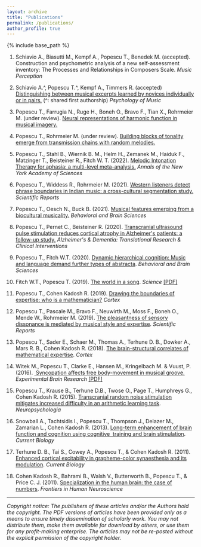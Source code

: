 ```yaml
---
layout: archive
title: "Publications"
permalink: /publications/
author_profile: true
---
```


{% include base_path %}

1.	Schiavio A., Biasutti M., Kempf A., Popescu T., Benedek M. (accepted). Construction and psychometric analysis of a new self-assessment inventory: The Processes and Relationships in Composers Scale. *Music Perception*

2. Schiavio A.^, Popescu T.^, Kempf A., Timmers R. (accepted) [Distinguishing between musical excerpts learned by novices individually or in pairs.](https://psyarxiv.com/f46m7) (^: shared first authorship) *Psychology of Music*

3. Popescu T., Farrugia N., Ruge H., Boneh O., Bravo F., Tian X., Rohrmeier M. (under review). [Neural representations of harmonic function in musical imagery.](https://psyarxiv.com/ry79k)

4. Popescu T., Rohrmeier M. (under review). [Building blocks of tonality emerge from transmission chains with random melodies.](https://psyarxiv.com/vg9fz)

5. Popescu T., Stahl B., Wiernik B. M., Helm H., Zemanek M., Haiduk F., Matzinger T., Beisteiner R., Fitch W. T. (2022). [Melodic Intonation Therapy for aphasia: a multi-level meta-analysis.](https://nyaspubs.onlinelibrary.wiley.com/doi/10.1111/nyas.14848) *Annals of the New York Academy of Sciences*

6. Popescu T., Widdess R., Rohrmeier M. (2021). [Western listeners detect phrase boundaries in Indian music: a cross-cultural segmentation study.](https://www.nature.com/articles/s41598-021-82629-y) *Scientific Reports*

7. Popescu T., Oesch N., Buck B. (2021). [Musical features emerging from a biocultural musicality.](https://www.cambridge.org/core/journals/behavioral-and-brain-sciences/article/abs/musical-features-emerging-from-a-biocultural-musicality/BF7CF43EED58431247D6F44B0E08BCDA) *Behavioral and Brain Sciences*

8. Popescu T., Pernet C., Beisteiner R. (2020). [Transcranial ultrasound pulse stimulation reduces cortical atrophy in Alzheimer's patients: a follow-up study.](https://alz-journals.onlinelibrary.wiley.com/doi/10.1002/trc2.12121) *Alzheimer's & Dementia: Translational Research & Clinical Interventions*

9. Popescu T., Fitch W.T. (2020). [Dynamic hierarchical cognition: Music and language demand further types of abstracta](https://www.cambridge.org/core/journals/behavioral-and-brain-sciences/article/dynamic-hierarchical-cognition-music-and-language-demand-further-types-of-abstracta/2A06A50DAF15EBCC9918B86715178E01). *Behavioral and Brain Sciences*

10. Fitch W.T., Popescu T. (2019). [The world in a song](https://www.science.org/doi/full/10.1126/science.aay2214). *Science* [[PDF]](https://github.com/wildetudor/wildetudor.github.io/blob/master/files/Fitch%26Popescu%202019%20-%20Science.pdf)

11. Popescu T., Cohen Kadosh R. (2019). [Drawing the boundaries of expertise: who is a mathematician?](https://doi.org/10.1016/j.cortex.2019.04.020) *Cortex*

12. Popescu T., Pascale M., Bravo F., Neuwirth M., Moss F., Boneh O., Mende W., Rohrmeier M. (2019). [The pleasantness of sensory dissonance is mediated by musical style and expertise](https://www.nature.com/articles/s41598-018-35873-8). *Scientific Reports*

13. Popescu T., Sader E., Schaer M., Thomas A., Terhune D. B., Dowker A., Mars R. B., Cohen Kadosh R. (2018). [The brain-structural correlates of mathematical expertise](https://www.sciencedirect.com/science/article/pii/S0010945218303356). *Cortex*

14. Witek M., Popescu T., Clarke E., Hansen M., Kringelbach M. & Vuust, P. (2016). [ Syncopation affects free body-movement in musical groove.](https://www.ncbi.nlm.nih.gov/pubmed/28028583) *Experimental Brain Research* [[PDF]](https://github.com/wildetudor/wildetudor.github.io/blob/master/files/Witek%2C%20Popescu%20et%20al.%202016%20-%20Experimental%20Brain%20Research.pdf)

15. Popescu T., Krause B., Terhune D.B., Twose O., Page T., Humphreys G., Cohen Kadosh R. (2015). [Transcranial random noise stimulation mitigates increased difficulty in an arithmetic learning task](http://www.sciencedirect.com/science/article/pii/S0028393215302682). *Neuropsychologia*

16. Snowball A., Tachtsidis I., Popescu T., Thompson J., Delazer M., Zamarian L., Cohen Kadosh R. (2013). [Long-term enhancement of brain function and cognition using cognitive  training and brain stimulation](http://www.sciencedirect.com/science/article/pii/S0960982213004867). *Current Biology*

17. Terhune D. B., Tai S., Cowey A., Popescu T., & Cohen Kadosh R. (2011). [Enhanced cortical excitability in grapheme-color synaesthesia and its modulation](http://www.sciencedirect.com/science/article/pii/S0960982211011936). *Current Biology*

18. Cohen Kadosh R., Bahrami B., Walsh V., Butterworth B., Popescu T., & Price C. J. (2011). [Specialization in the human brain: the case of numbers](http://journal.frontiersin.org/article/10.3389/fnhum.2011.00062/full). *Frontiers in Human Neuroscience*

_____

*Copyright notice: The publishers of these articles and/or the Authors hold the copyright. The PDF versions of articles have been provided only as a means to ensure timely dissemination of scholarly work. You may not distribute them, make them available for download by others, or use them for any profit-making enterprise. The articles may not be re-posted without the explicit permission of the copyright holder.*
